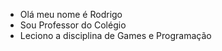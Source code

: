 - Olá meu nome é Rodrigo
- Sou Professor do Colégio
- Leciono a disciplina de Games e Programação


<!---
rodrigoguarapuava/rodrigoguarapuava is a ✨ special ✨ repository because its `README.md` (this file) appears on your GitHub profile.
You can click the Preview link to take a look at your changes.
--->
